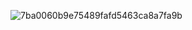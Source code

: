 ![7ba0060b9e75489fafd5463ca8a7fa9b](https://github.com/alekszolotoi/caz/assets/56313888/d4d58ea4-f6a5-4c1c-ad21-a14c1a793bba)
